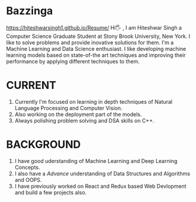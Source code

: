 # Bazzinga
https://hiteshwarsingh1.github.io/Resume/
Hi🖐 , I am Hiteshwar Singh a Computer Science Graduate Student at Stony Brook University, New York. I like to solve problems and provide inovative solutions for them. I'm a Machine Learning and Data Science enthusiast. I like developing machine learning models based on state-of-the art techniques and improving their performance by applying different techniques to them.

# CURRENT
1. Currently I'm focused on learning in depth  techniques of Natural Language Processing and Computer Vision.
2. Also working on the deployment part of the models.
3. Always polishing problem solving and DSA skills on C++.

# BACKGROUND
1. I have good uderstanding of Machine Learning and Deep Learning Concepts.
2. I also have a *Advance* understanding of Data Structures and Algorithms and OOPS.
3. I have previously worked on React and Redux based Web Devlopment and build a few projects also.



